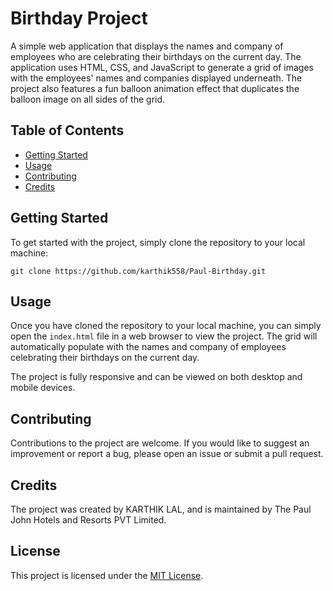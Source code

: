 # Birthday Project

A simple web application that displays the names and company of employees who are celebrating their birthdays on the current day. The application uses HTML, CSS, and JavaScript to generate a grid of images with the employees' names and companies displayed underneath. The project also features a fun balloon animation effect that duplicates the balloon image on all sides of the grid.

## Table of Contents

- [Getting Started](#getting-started)
- [Usage](#usage)
- [Contributing](#contributing)
- [Credits](#credits)

## Getting Started

To get started with the project, simply clone the repository to your local machine:

`
git clone https://github.com/karthik558/Paul-Birthday.git
`

## Usage

Once you have cloned the repository to your local machine, you can simply open the `index.html` file in a web browser to view the project. The grid will automatically populate with the names and company of employees celebrating their birthdays on the current day.

The project is fully responsive and can be viewed on both desktop and mobile devices.

## Contributing

Contributions to the project are welcome. If you would like to suggest an improvement or report a bug, please open an issue or submit a pull request.

## Credits

The project was created by KARTHIK LAL, and is maintained by The Paul John Hotels and Resorts PVT Limited. 

## License

This project is licensed under the [MIT License](https://opensource.org/licenses/MIT).
